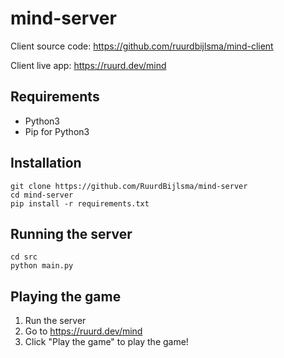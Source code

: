 # mind-server
Client source code: https://github.com/ruurdbijlsma/mind-client

Client live app: https://ruurd.dev/mind

## Requirements
* Python3
* Pip for Python3

## Installation

```
git clone https://github.com/RuurdBijlsma/mind-server
cd mind-server
pip install -r requirements.txt
```

## Running the server
```
cd src
python main.py
```

## Playing the game
1. Run the server
2. Go to https://ruurd.dev/mind
3. Click "Play the game" to play the game!
